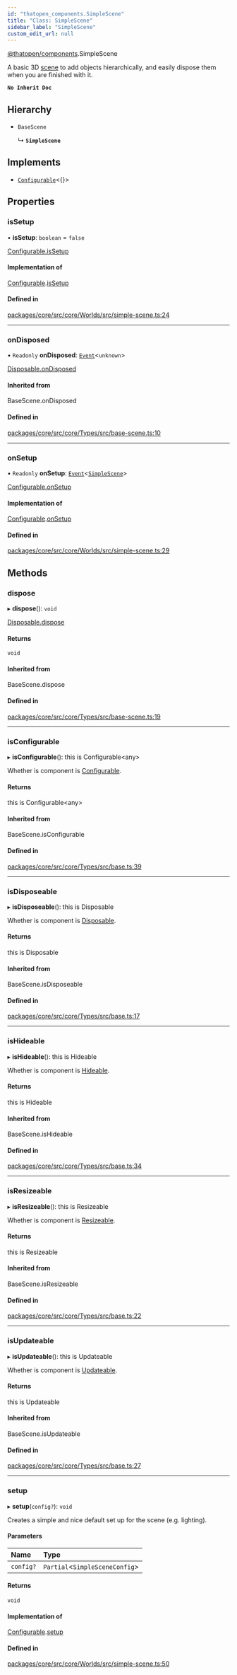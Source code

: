 ```yaml
---
id: "thatopen_components.SimpleScene"
title: "Class: SimpleScene"
sidebar_label: "SimpleScene"
custom_edit_url: null
---
```


[@thatopen/components](../modules/thatopen_components.md).SimpleScene

A basic 3D [scene](https://threejs.org/docs/#api/en/scenes/Scene) to add
objects hierarchically, and easily dispose them when you are finished with it.

**`No Inherit Doc`**

## Hierarchy

- `BaseScene`

  ↳ **`SimpleScene`**

## Implements

- [`Configurable`](../interfaces/thatopen_components.Configurable.md)<{}\>

## Properties

### isSetup

• **isSetup**: `boolean` = `false`

[Configurable.isSetup](../interfaces/thatopen_components.Configurable.md#issetup)

#### Implementation of

[Configurable](../interfaces/thatopen_components.Configurable.md).[isSetup](../interfaces/thatopen_components.Configurable.md#issetup)

#### Defined in

[packages/core/src/core/Worlds/src/simple-scene.ts:24](https://github.com/ThatOpen/engine_components/blob/7affdb6/packages/core/src/core/Worlds/src/simple-scene.ts#L24)

___

### onDisposed

• `Readonly` **onDisposed**: [`Event`](thatopen_components.Event.md)<`unknown`\>

[Disposable.onDisposed](../interfaces/thatopen_components.Disposable.md#ondisposed)

#### Inherited from

BaseScene.onDisposed

#### Defined in

[packages/core/src/core/Types/src/base-scene.ts:10](https://github.com/ThatOpen/engine_components/blob/7affdb6/packages/core/src/core/Types/src/base-scene.ts#L10)

___

### onSetup

• `Readonly` **onSetup**: [`Event`](thatopen_components.Event.md)<[`SimpleScene`](thatopen_components.SimpleScene.md)\>

[Configurable.onSetup](../interfaces/thatopen_components.Configurable.md#onsetup)

#### Implementation of

[Configurable](../interfaces/thatopen_components.Configurable.md).[onSetup](../interfaces/thatopen_components.Configurable.md#onsetup)

#### Defined in

[packages/core/src/core/Worlds/src/simple-scene.ts:29](https://github.com/ThatOpen/engine_components/blob/7affdb6/packages/core/src/core/Worlds/src/simple-scene.ts#L29)

## Methods

### dispose

▸ **dispose**(): `void`

[Disposable.dispose](../interfaces/thatopen_components.Disposable.md#dispose)

#### Returns

`void`

#### Inherited from

BaseScene.dispose

#### Defined in

[packages/core/src/core/Types/src/base-scene.ts:19](https://github.com/ThatOpen/engine_components/blob/7affdb6/packages/core/src/core/Types/src/base-scene.ts#L19)

___

### isConfigurable

▸ **isConfigurable**(): this is Configurable<any\>

Whether is component is [Configurable](../interfaces/thatopen_components.Configurable.md).

#### Returns

this is Configurable<any\>

#### Inherited from

BaseScene.isConfigurable

#### Defined in

[packages/core/src/core/Types/src/base.ts:39](https://github.com/ThatOpen/engine_components/blob/7affdb6/packages/core/src/core/Types/src/base.ts#L39)

___

### isDisposeable

▸ **isDisposeable**(): this is Disposable

Whether is component is [Disposable](../interfaces/thatopen_components.Disposable.md).

#### Returns

this is Disposable

#### Inherited from

BaseScene.isDisposeable

#### Defined in

[packages/core/src/core/Types/src/base.ts:17](https://github.com/ThatOpen/engine_components/blob/7affdb6/packages/core/src/core/Types/src/base.ts#L17)

___

### isHideable

▸ **isHideable**(): this is Hideable

Whether is component is [Hideable](../interfaces/thatopen_components.Hideable.md).

#### Returns

this is Hideable

#### Inherited from

BaseScene.isHideable

#### Defined in

[packages/core/src/core/Types/src/base.ts:34](https://github.com/ThatOpen/engine_components/blob/7affdb6/packages/core/src/core/Types/src/base.ts#L34)

___

### isResizeable

▸ **isResizeable**(): this is Resizeable

Whether is component is [Resizeable](../interfaces/thatopen_components.Resizeable.md).

#### Returns

this is Resizeable

#### Inherited from

BaseScene.isResizeable

#### Defined in

[packages/core/src/core/Types/src/base.ts:22](https://github.com/ThatOpen/engine_components/blob/7affdb6/packages/core/src/core/Types/src/base.ts#L22)

___

### isUpdateable

▸ **isUpdateable**(): this is Updateable

Whether is component is [Updateable](../interfaces/thatopen_components.Updateable.md).

#### Returns

this is Updateable

#### Inherited from

BaseScene.isUpdateable

#### Defined in

[packages/core/src/core/Types/src/base.ts:27](https://github.com/ThatOpen/engine_components/blob/7affdb6/packages/core/src/core/Types/src/base.ts#L27)

___

### setup

▸ **setup**(`config?`): `void`

Creates a simple and nice default set up for the scene (e.g. lighting).

#### Parameters

| Name | Type |
| :------ | :------ |
| `config?` | `Partial`<`SimpleSceneConfig`\> |

#### Returns

`void`

#### Implementation of

[Configurable](../interfaces/thatopen_components.Configurable.md).[setup](../interfaces/thatopen_components.Configurable.md#setup)

#### Defined in

[packages/core/src/core/Worlds/src/simple-scene.ts:50](https://github.com/ThatOpen/engine_components/blob/7affdb6/packages/core/src/core/Worlds/src/simple-scene.ts#L50)
